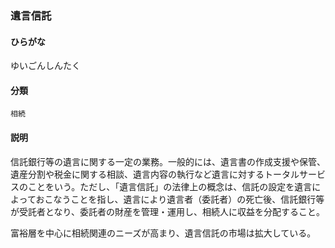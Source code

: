<div style="display:none;">

## [あ行](securities-terms?id=あ行)
## [か行](securities-terms?id=か行)
## [さ行](securities-terms?id=さ行)
## [た行](securities-terms?id=た行)
## [な行](securities-terms?id=な行)
## [は行](securities-terms?id=は行)
## [ま行](securities-terms?id=ま行)
## [や行](securities-terms?id=や行)

</div>

### 遺言信託

#### ひらがな

ゆいごんしんたく

#### 分類

`相続`

#### 説明

信託銀行等の遺言に関する一定の業務。一般的には、遺言書の作成支援や保管、遺産分割や税金に関する相談、遺言内容の執行など遺言に対するトータルサービスのことをいう。ただし、「遺言信託」の法律上の概念は、信託の設定を遺言によっておこなうことを指し、遺言により遺言者（委託者）の死亡後、信託銀行等が受託者となり、委託者の財産を管理・運用し、相続人に収益を分配すること。
 
富裕層を中心に相続関連のニーズが高まり、遺言信託の市場は拡大している。

<div style="display:none;">

## [ら行](securities-terms?id=ら行)
## [わ行](securities-terms?id=わ行)
## [英数字・記号](securities-terms?id=英数字・記号)

</div>

